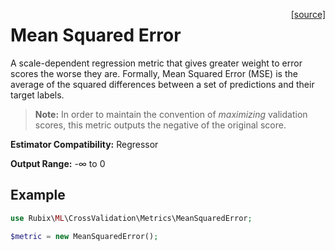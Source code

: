 <span style="float:right;"><a href="https://github.com/RubixML/RubixML/blob/master/src/CrossValidation/Metrics/MeanSquaredError.php">[source]</a></span>

# Mean Squared Error
A scale-dependent regression metric that gives greater weight to error scores the worse they are. Formally, Mean Squared Error (MSE) is the average of the squared differences between a set of predictions and their target labels.

> **Note:** In order to maintain the convention of *maximizing* validation scores, this metric outputs the negative of the original score.

**Estimator Compatibility:** Regressor

**Output Range:** -∞ to 0

## Example
```php
use Rubix\ML\CrossValidation\Metrics\MeanSquaredError;

$metric = new MeanSquaredError();
```